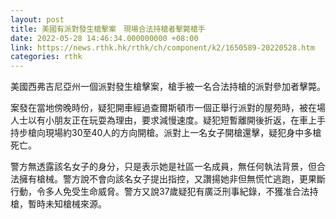 ```yaml
---
layout: post
title: 美國有派對發生槍擊案　現場合法持槍者擊斃槍手
date: 2022-05-28 14:46:34.000000000 +08:00
link: https://news.rthk.hk/rthk/ch/component/k2/1650589-20220528.htm
categories: rthk
---
```


美國西弗吉尼亞州一個派對發生槍擊案，槍手被一名合法持槍的派對參加者擊斃。

案發在當地傍晚時份，疑犯開車經過查爾斯頓市一個正舉行派對的屋苑時，被在場人士以有小朋友正在玩耍為理由，要求減慢速度。疑犯短暫離開後折返，在車上手持步槍向現場約30至40人的方向開槍。派對上一名女子開槍還擊，疑犯身中多槍死亡。

警方無透露該名女子的身分，只是表示她是社區一名成員，無任何執法背景，但合法擁有槍械。警方說不會向該名女子提出指控，又讚揚她非但無慌忙逃跑，更果斷行動，令多人免受生命威脅。警方又說37歲疑犯有廣泛刑事紀錄，不獲准合法持槍，暫時未知槍械來源。
